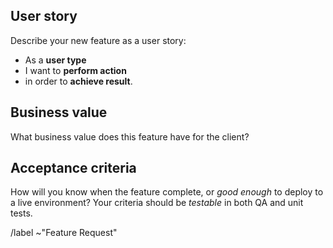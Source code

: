 ## User story

Describe your new feature as a user story:

- As a **user type**
- I want to **perform action**
- in order to **achieve result**.

<!-- For example: As a credit card holder, I want to view my statement (or account) balance, so that I can pay the balance due. -->

## Business value

What business value does this feature have for the client?

## Acceptance criteria

How will you know when the feature complete, or *good enough* to deploy to a live environment?
Your criteria should be *testable* in both QA and unit tests.

<!-- For example: Given that the user is logged in, the system should:

  - Display credit card statement balance upon authentication.
  - Display total balance.
  - Show minimum payment due.
  - Show Payment due date.
  - Show error message if service not responding, or user does not have a credit card account.

-->

/label ~"Feature Request"
